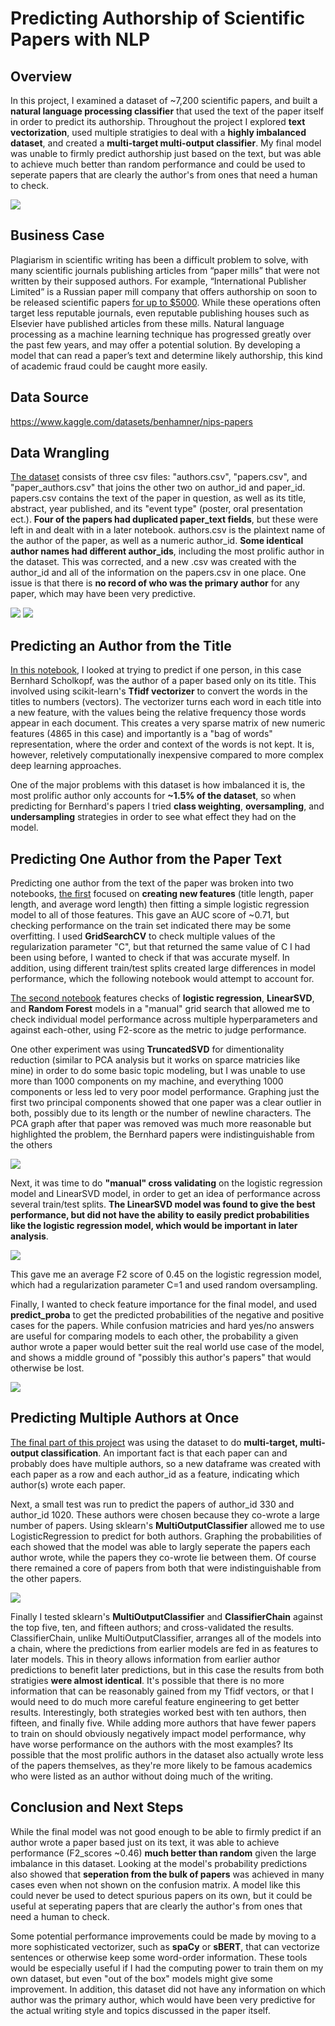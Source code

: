 # Predicting Authorship of Scientific Papers with NLP

## Overview
In this project, I examined a dataset of ~7,200 scientific papers, and built a **natural language processing classifier** that used the text of the paper itself in order to predict its authorship. Throughout the project I explored **text vectorization**, used multiple stratigies to deal with a **highly imbalanced dataset**, and created a **multi-target multi-output classifier**. My final model was unable to firmly predict authorship just based on the text, but was able to achieve much better than random performance and could be used to seperate papers that are clearly the author's from ones that need a human to check.

![](images/scientific-journals.jpg)

## Business Case
 Plagiarism in scientific writing has been a difficult problem to solve, with many scientific journals publishing articles from “paper mills” that were not written by their supposed authors. For example, “International Publisher Limited” is a Russian paper mill company that offers authorship on soon to be released scientific papers [for up to $5000](https://www.science.org/content/article/russian-website-peddles-authorships-linked-reputable-journals). While these operations often target less reputable journals, even reputable publishing houses such as Elsevier have published articles from these mills. Natural language processing as a machine learning technique has progressed greatly over the past few years, and may offer a potential solution. By developing a model that can read a paper’s text and determine likely authorship, this kind of academic fraud could be caught more easily.

## Data Source
https://www.kaggle.com/datasets/benhamner/nips-papers

## Data Wrangling
[The dataset](Notebooks/Data_Wrangling.ipynb) consists of three csv files: "authors.csv", "papers.csv", and "paper_authors.csv" that joins the other two on author_id and paper_id. papers.csv contains the text of the paper in question, as well as its title, abstract, year published, and its "event type" (poster, oral presentation ect.). **Four of the papers had duplicated paper_text fields**, but these were left in and dealt with in a later notebook. authors.csv is the plaintext name of the author of the paper, as well as a numeric author_id. **Some identical author names had different author_ids**, including the most prolific author in the dataset. This was corrected, and a new .csv was created with the author_id and all of the information on the papers.csv in one place. One issue is that there is **no record of who was the primary author** for any paper, which may have been very predictive.

![](images/papers-per-author.png)               ![](images/authors-per-paper.png)

## Predicting an Author from the Title
[In this notebook](Notebooks/One_Author_From_Title.ipynb), I looked at trying to predict if one person, in this case Bernhard Scholkopf, was the author of a paper based only on its title. This involved using scikit-learn's **Tfidf vectorizer** to convert the words in the titles to numbers (vectors). The vectorizer turns each word in each title into a new feature, with the values being the relative frequency those words appear in each document. This creates a very sparse matrix of new numeric features (4865 in this case) and importantly is a "bag of words" representation, where the order and context of the words is not kept. It is, however, reletively computationally inexpensive compared to more complex deep learning approaches. 

One of the major problems with this dataset is how imbalanced it is, the most prolific author only accounts for **~1.5% of the dataset**, so when predicting for Bernhard's papers I tried **class weighting**, **oversampling**, and **undersampling** strategies in order to see what effect they had on the model.

## Predicting One Author from the Paper Text
Predicting one author from the text of the paper was broken into two notebooks, [the first](Notebooks/One_Author_advanced.ipynb) focused on **creating new features** (title length, paper length, and average word length) then fitting a simple logistic regression model to all of those features. This gave an AUC score of ~0.71, but checking performance on the train set indicated there may be some overfitting. I used **GridSearchCV** to check multiple values of the regularization parameter "C", but that returned the same value of C I had been using before, I wanted to check if that was accurate myself. In addition, using different train/test splits created large differences in model performance, which the following notebook would attempt to account for.

[The second notebook](Notebooks/One_Author_advanced_2.ipynb) features checks of **logistic regression**, **LinearSVD**, and **Random Forest** models in a "manual" grid search that allowed me to check individual model performance across multiple hyperparameters and against each-other, using F2-score as the metric to judge performance. 

One other experiment was using **TruncatedSVD** for dimentionality reduction (similar to PCA analysis but it works on sparce matricies like mine) in order to do some basic topic modeling, but I was unable to use more than 1000 components on my machine, and everything 1000 components or less led to very poor model performance. Graphing just the first two principal components showed that one paper was a clear outlier in both, possibly due to its length or the number of newline characters. The PCA graph after that paper was removed was much more reasonable but highlighted the problem, the Bernhard papers were indistinguishable from the others

![](images/PCA-analysis.png)

Next, it was time to do **"manual" cross validating** on the logistic regression model and LinearSVD model, in order to get an idea of performance across several train/test splits. **The LinearSVD model was found to give the best performance, but did not have the ability to easily predict probabilities like the logistic regression model, which would be important in later analysis**. 

![](images/HP-table.PNG)

This gave me an average F2 score of 0.45 on the logistic regression model, which had a regularization parameter C=1 and used random oversampling. 

Finally, I wanted to check feature importance for the final model, and used **predict_proba** to get the predicted probabilities of the negative and positive cases for the papers. While confusion matricies and hard yes/no answers are useful for comparing models to each other, the probability a given author wrote a paper would better suit the real world use case of the model, and shows a middle ground of "possibly this author's papers" that would otherwise be lost.

![](images/one-author-proba.png)

## Predicting Multiple Authors at Once
[The final part of this project](Notebooks/Many_Authors.ipynb) was using the dataset to do **multi-target, multi-output classification**. An important fact is that each paper can and probably does have multiple authors, so a new dataframe was created with each paper as a row and each author_id as a feature, indicating which author(s) wrote each paper. 

Next, a small test was run to predict the papers of author_id 330 and author_id 1020. These authors were chosen because they co-wrote a large number of papers. Using sklearn's **MultiOutputClassifier** allowed me to use LogisticRegression to predict for both authors. Graphing the probabilities of each showed that the model was able to largly seperate the papers each author wrote, while the papers they co-wrote lie between them. Of course there remained a core of papers from both that were indistinguishable from the other papers.

![](images/multi-author-proba.png)

Finally I tested sklearn's **MultiOutputClassifier** and **ClassifierChain** against the top five, ten, and fifteen authors; and cross-validated the results. ClassifierChain, unlike MultiOutputClassifier, arranges all of the models into a chain, where the predictions from earlier models are fed in as features to later models. This in theory allows information from earlier author predictions to benefit later predictions, but in this case the results from both stratigies **were almost identical**. It's possible that there is no more information that can be reasonably gained from my Tfidf vectors, or that I would need to do much more careful feature engineering to get better results. Interestingly, both strategies worked best with ten authors, then fifteen, and finally five. While adding more authors that have fewer papers to train on should obviously negatively impact model performance, why have worse performance on the authors with the most examples? Its possible that the most prolific authors in the dataset also actually wrote less of the papers themselves, as they're more likely to be famous academics who were listed as an author without doing much of the writing.

## Conclusion and Next Steps
While the final model was not good enough to be able to firmly predict if an author wrote a paper based just on its text, it was able to achieve performance (F2_scores ~0.46) **much better than random** given the large imbalance in this dataset. Looking at the model's probability predictions also showed that **seperation from the bulk of papers** was achieved in many cases even when not shown on the confusion matrix. A model like this could never be used to detect spurious papers on its own, but it could be useful at seperating papers that are clearly the author's from ones that need a human to check. 

Some potential performance improvements could be made by moving to a more sophisticated vectorizer, such as **spaCy** or **sBERT**, that can vectorize sentences or otherwise keep some word-order information. These tools would be especially useful if I had the computing power to train them on my own dataset, but even "out of the box" models might give some improvement. In addition, this dataset did not have any information on which author was the primary author, which would have been very predictive for the actual writing style and topics discussed in the paper itself.